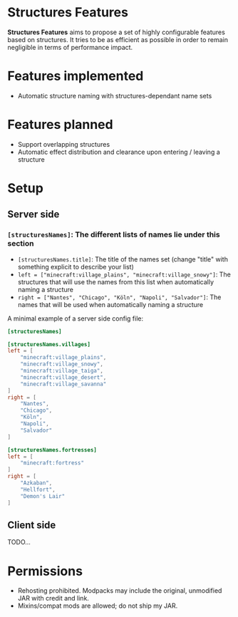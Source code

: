 # Structures Features
**Structures Features** aims to propose a set of highly configurable features based on structures. It tries to be as efficient as possible in order to remain negligible in terms of performance impact.

# Features implemented
- Automatic structure naming with structures-dependant name sets

# Features planned
- Support overlapping structures
- Automatic effect distribution and clearance upon entering / leaving a structure

# Setup
## Server side
### `[structuresNames]`: The different lists of names lie under this section
- `[structuresNames.title]`: The title of the names set (change "title" with something explicit to describe your list)
- `left = ["minecraft:village_plains", "minecraft:village_snowy"]`: The structures that will use the names from this list when automatically naming a structure
- `right = ["Nantes", "Chicago", "Köln", "Napoli", "Salvador"]`: The names that will be used when automatically naming a structure

A minimal example of a server side config file:
```toml
[structuresNames]

[structuresNames.villages]
left = [
    "minecraft:village_plains",
    "minecraft:village_snowy",
    "minecraft:village_taiga",
    "minecraft:village_desert",
    "minecraft:village_savanna"
]
right = [
    "Nantes",
    "Chicago",
    "Köln",
    "Napoli",
    "Salvador"
]

[structuresNames.fortresses]
left = [
    "minecraft:fortress"
]
right = [
    "Azkaban",
    "Hellfort",
    "Demon's Lair"
]
```

## Client side
TODO...

# Permissions
- Rehosting prohibited. Modpacks may include the original, unmodified JAR with credit and link.
- Mixins/compat mods are allowed; do not ship my JAR.